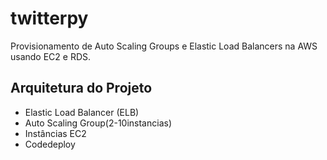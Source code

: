 # twitterpy

Provisionamento de Auto Scaling Groups e Elastic Load Balancers na AWS usando EC2 e RDS.


## Arquitetura do Projeto


- Elastic Load Balancer (ELB)
- Auto Scaling Group(2-10instancias) 
- Instâncias EC2
- Codedeploy

